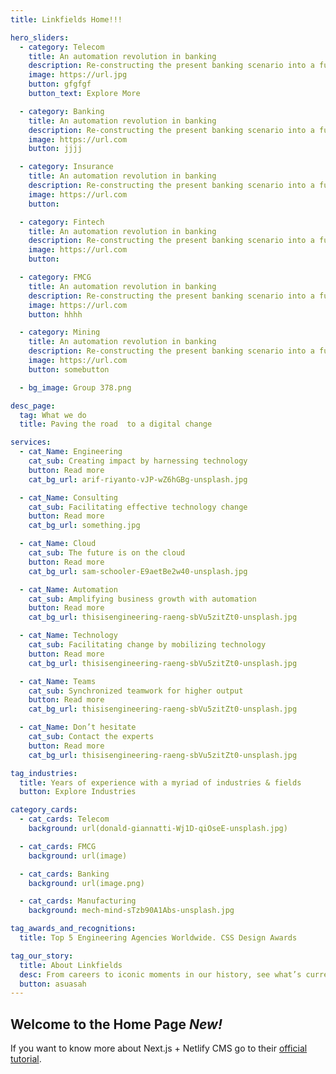 ```yaml
---
title: Linkfields Home!!!

hero_sliders:
  - category: Telecom
    title: An automation revolution in banking
    description: Re-constructing the present banking scenario into a future-ready workspace.
    image: https://url.jpg
    button: gfgfgf
    button_text: Explore More

  - category: Banking
    title: An automation revolution in banking
    description: Re-constructing the present banking scenario into a future-ready workspace.
    image: https://url.com
    button: jjjj

  - category: Insurance
    title: An automation revolution in banking
    description: Re-constructing the present banking scenario into a future-ready workspace.
    image: https://url.com
    button:

  - category: Fintech
    title: An automation revolution in banking
    description: Re-constructing the present banking scenario into a future-ready workspace.
    image: https://url.com
    button:

  - category: FMCG
    title: An automation revolution in banking
    description: Re-constructing the present banking scenario into a future-ready workspace.
    image: https://url.com
    button: hhhh

  - category: Mining
    title: An automation revolution in banking
    description: Re-constructing the present banking scenario into a future-ready workspace.
    image: https://url.com
    button: somebutton

  - bg_image: Group 378.png

desc_page:
  tag: What we do
  title: Paving the road  to a digital change

services:
  - cat_Name: Engineering
    cat_sub: Creating impact by harnessing technology
    button: Read more
    cat_bg_url: arif-riyanto-vJP-wZ6hGBg-unsplash.jpg

  - cat_Name: Consulting
    cat_sub: Facilitating effective technology change
    button: Read more
    cat_bg_url: something.jpg

  - cat_Name: Cloud
    cat_sub: The future is on the cloud
    button: Read more
    cat_bg_url: sam-schooler-E9aetBe2w40-unsplash.jpg

  - cat_Name: Automation
    cat_sub: Amplifying business growth with automation
    button: Read more
    cat_bg_url: thisisengineering-raeng-sbVu5zitZt0-unsplash.jpg

  - cat_Name: Technology
    cat_sub: Facilitating change by mobilizing technology
    button: Read more
    cat_bg_url: thisisengineering-raeng-sbVu5zitZt0-unsplash.jpg

  - cat_Name: Teams
    cat_sub: Synchronized teamwork for higher output
    button: Read more
    cat_bg_url: thisisengineering-raeng-sbVu5zitZt0-unsplash.jpg

  - cat_Name: Don’t hesitate
    cat_sub: Contact the experts
    button: Read more
    cat_bg_url: thisisengineering-raeng-sbVu5zitZt0-unsplash.jpg

tag_industries:
  title: Years of experience with a myriad of industries & fields
  button: Explore Industries

category_cards:
  - cat_cards: Telecom
    background: url(donald-giannatti-Wj1D-qiOseE-unsplash.jpg)

  - cat_cards: FMCG
    background: url(image)

  - cat_cards: Banking
    background: url(image.png)

  - cat_cards: Manufacturing
    background: mech-mind-sTzb90A1Abs-unsplash.jpg

tag_awards_and_recognitions:
  title: Top 5 Engineering Agencies Worldwide. CSS Design Awards

tag_our_story:
  title: About Linkfields
  desc: From careers to iconic moments in our history, see what’s current in Linkfields
  button: asuasah
---
```


## Welcome to the Home Page **_New!_**

If you want to know more about Next.js + Netlify CMS go to their [official tutorial](https://www.netlifycms.org/docs/nextjs/).
